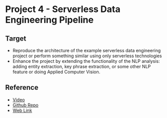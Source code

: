# Project 4 - Serverless Data Engineering Pipeline

## Target
- Reproduce the architecture of the example serverless data engineering project or perform something similar using only serverless technologies
- Enhance the project by extending the functionality of the NLP analysis: adding entity extraction, key phrase extraction, or some other NLP feature or doing Applied Computer Vision.

## Reference
- [Video](https://www.youtube.com/watch?v=zXxdbtamoa4)
- [Github Repo](https://github.com/noahgift/awslambda)
- [Web Link](https://aws.amazon.com/cn/blogs/china/lambda-serverless/)